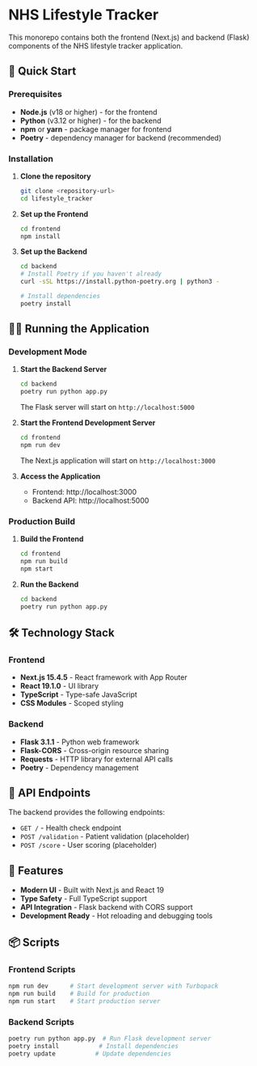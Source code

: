 # NHS Lifestyle Tracker

This monorepo contains both the frontend (Next.js) and backend (Flask) components of the NHS lifestyle tracker application.

## 🚀 Quick Start

### Prerequisites

- **Node.js** (v18 or higher) - for the frontend
- **Python** (v3.12 or higher) - for the backend
- **npm** or **yarn** - package manager for frontend
- **Poetry** - dependency manager for backend (recommended)

### Installation

1. **Clone the repository**
   ```bash
   git clone <repository-url>
   cd lifestyle_tracker
   ```

2. **Set up the Frontend**
   ```bash
   cd frontend
   npm install
   ```

3. **Set up the Backend**
   ```bash
   cd backend
   # Install Poetry if you haven't already
   curl -sSL https://install.python-poetry.org | python3 -
   
   # Install dependencies
   poetry install
   ```

## 🏃‍♂️ Running the Application

### Development Mode

1. **Start the Backend Server**
   ```bash
   cd backend
   poetry run python app.py
   ```
   The Flask server will start on `http://localhost:5000`

2. **Start the Frontend Development Server**
   ```bash
   cd frontend
   npm run dev
   ```
   The Next.js application will start on `http://localhost:3000`

3. **Access the Application**
   - Frontend: http://localhost:3000
   - Backend API: http://localhost:5000

### Production Build

1. **Build the Frontend**
   ```bash
   cd frontend
   npm run build
   npm start
   ```

2. **Run the Backend**
   ```bash
   cd backend
   poetry run python app.py
   ```

## 🛠️ Technology Stack

### Frontend
- **Next.js 15.4.5** - React framework with App Router
- **React 19.1.0** - UI library
- **TypeScript** - Type-safe JavaScript
- **CSS Modules** - Scoped styling

### Backend
- **Flask 3.1.1** - Python web framework
- **Flask-CORS** - Cross-origin resource sharing
- **Requests** - HTTP library for external API calls
- **Poetry** - Dependency management

## 📡 API Endpoints

The backend provides the following endpoints:

- `GET /` - Health check endpoint
- `POST /validation` - Patient validation (placeholder)
- `POST /score` - User scoring (placeholder)

## 🎯 Features

- **Modern UI** - Built with Next.js and React 19
- **Type Safety** - Full TypeScript support
- **API Integration** - Flask backend with CORS support
- **Development Ready** - Hot reloading and debugging tools


## 📦 Scripts

### Frontend Scripts
```bash
npm run dev      # Start development server with Turbopack
npm run build    # Build for production
npm run start    # Start production server
```

### Backend Scripts
```bash
poetry run python app.py  # Run Flask development server
poetry install           # Install dependencies
poetry update           # Update dependencies
```
